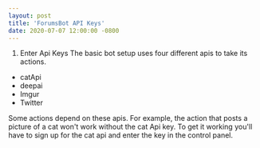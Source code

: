 ```yaml
---
layout: post
title: 'ForumsBot API Keys'
date: 2020-07-07 12:00:00 -0800
---
```


1. Enter Api Keys
The basic bot setup uses four different apis to take its actions.

 * catApi
 * deepai
 * Imgur
 * Twitter

Some actions depend on these apis. For example, the action that posts a picture of a cat won't work without the cat Api key. To get it working you'll have to sign up for the cat api and enter the key in the control panel. 
